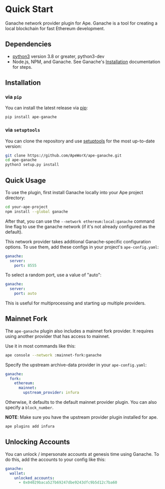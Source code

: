 # Quick Start

Ganache network provider plugin for Ape. Ganache is a tool for creating a local blockchain for fast Ethereum development.

## Dependencies

* [python3](https://www.python.org/downloads) version 3.8 or greater, python3-dev
* Node.js, NPM, and Ganache. See Ganache's [Installation](https://github.com/trufflesuite/ganache#command-line-use>) documentation for steps.

## Installation

### via ``pip``

You can install the latest release via [pip](https://pypi.org/project/pip/):

```bash
pip install ape-ganache
```

### via ``setuptools``

You can clone the repository and use [setuptools](https://github.com/pypa/setuptools) for the most up-to-date version:

```bash
git clone https://github.com/ApeWorX/ape-ganache.git
cd ape-ganache
python3 setup.py install
```

## Quick Usage

To use the plugin, first install Ganache locally into your Ape project directory:

```bash
cd your-ape-project
npm install --global ganache
```

After that, you can use the ``--network ethereum:local:ganache`` command line flag to use the ganache network (if it's not already configured as the default).

This network provider takes additional Ganache-specific configuration options.
To use them, add these configs in your project's ``ape-config.yaml``:

```yaml
ganache:
  server:
    port: 8555
```

To select a random port, use a value of "auto":

```yaml
ganache:
  server:
    port: auto
```

This is useful for multiprocessing and starting up multiple providers.

## Mainnet Fork

The ``ape-ganache`` plugin also includes a mainnet fork provider. It requires using another provider that has access to mainnet.

Use it in most commands like this:

```bash
ape console --network :mainnet-fork:ganache
```

Specify the upstream archive-data provider in your ``ape-config.yaml``:

```yaml
ganache:
  fork:
    ethereum:
      mainnet:
        upstream_provider: infura
```

Otherwise, it defaults to the default mainnet provider plugin.
You can also specify a ``block_number``.

**NOTE**: Make sure you have the upstream provider plugin installed for ape.

```bash
ape plugins add infura
```

## Unlocking Accounts

You can unlock / impersonate accounts at genesis time using Ganache.
To do this, add the accounts to your config like this:

```yaml
ganache:
  wallet:
    unlocked_accounts:
      - 0x04029baca527b69247dbe9243dfc9b5d12c7ba60
```
